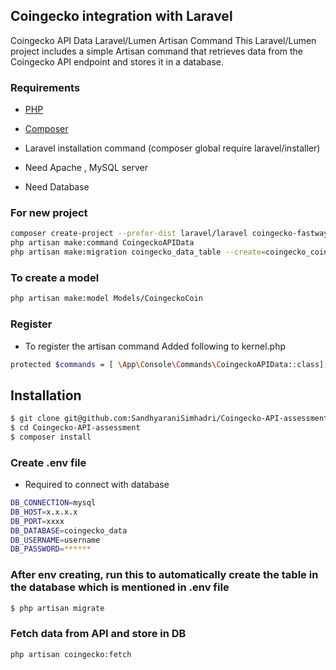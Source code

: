 
## Coingecko integration with Laravel



Coingecko API Data Laravel/Lumen Artisan Command This Laravel/Lumen project includes a simple Artisan command that retrieves data from the Coingecko API endpoint and stores it in a database.

### Requirements

- [PHP](https://www.php.net/downloads.php)

- [Composer](https://getcomposer.org/download/)

- Laravel installation command (composer global require laravel/installer)
- Need Apache , MySQL server
- Need Database
### For new project
```bash
composer create-project --prefer-dist laravel/laravel coingecko-fastway_assessment
php artisan make:command CoingeckoAPIData
php artisan make:migration coingecko_data_table --create=coingecko_coins

```
### To create a model
```bash
php artisan make:model Models/CoingeckoCoin
```
### Register
- To register the artisan command Added following to kernel.php
```bash
protected $commands = [ \App\Console\Commands\CoingeckoAPIData::class];
```

## Installation

```bash
$ git clone git@github.com:SandhyaraniSimhadri/Coingecko-API-assessment.git
$ cd Coingecko-API-assessment
$ composer install
```

### Create .env file
- Required to connect with database
```bash
DB_CONNECTION=mysql
DB_HOST=x.x.x.x
DB_PORT=xxxx
DB_DATABASE=coingecko_data
DB_USERNAME=username
DB_PASSWORD=******
```

### After env creating, run this to automatically create the table in the database which is mentioned in .env file
```bash
$ php artisan migrate

```


### Fetch data from API and store in DB
```bash
php artisan coingecko:fetch
```



